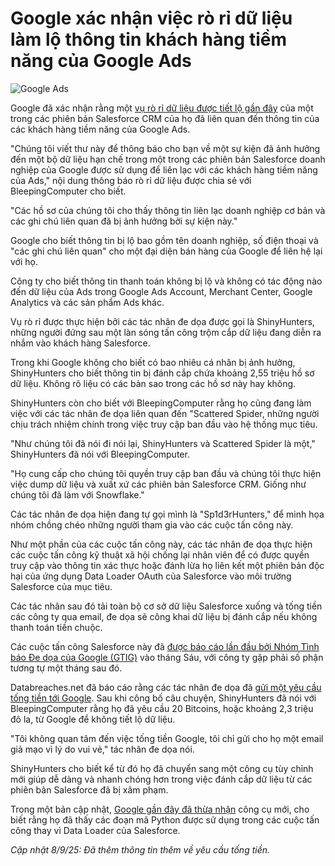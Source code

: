 # Google xác nhận việc rò rỉ dữ liệu làm lộ thông tin khách hàng tiềm năng của Google Ads

![Google Ads](https://www.bleepstatic.com/content/hl-images/2025/01/15/Google-Ads.jpg)

Google đã xác nhận rằng một [vụ rò rỉ dữ liệu được tiết lộ gần đây](https://www.bleepingcomputer.com/news/security/google-suffers-data-breach-in-ongoing-salesforce-data-theft-attacks/) của một trong các phiên bản Salesforce CRM của họ đã liên quan đến thông tin của các khách hàng tiềm năng của Google Ads.

"Chúng tôi viết thư này để thông báo cho bạn về một sự kiện đã ảnh hưởng đến một bộ dữ liệu hạn chế trong một trong các phiên bản Salesforce doanh nghiệp của Google được sử dụng để liên lạc với các khách hàng tiềm năng của Ads," nội dung thông báo rò rỉ dữ liệu được chia sẻ với BleepingComputer cho biết.

"Các hồ sơ của chúng tôi cho thấy thông tin liên lạc doanh nghiệp cơ bản và các ghi chú liên quan đã bị ảnh hưởng bởi sự kiện này."

Google cho biết thông tin bị lộ bao gồm tên doanh nghiệp, số điện thoại và "các ghi chú liên quan" cho một đại diện bán hàng của Google để liên hệ lại với họ.

Công ty cho biết thông tin thanh toán không bị lộ và không có tác động nào đến dữ liệu của Ads trong Google Ads Account, Merchant Center, Google Analytics và các sản phẩm Ads khác.

Vụ rò rỉ được thực hiện bởi các tác nhân đe dọa được gọi là ShinyHunters, những người đứng sau một làn sóng tấn công trộm cắp dữ liệu đang diễn ra nhắm vào khách hàng Salesforce.

Trong khi Google không cho biết có bao nhiêu cá nhân bị ảnh hưởng, ShinyHunters cho biết thông tin bị đánh cắp chứa khoảng 2,55 triệu hồ sơ dữ liệu. Không rõ liệu có các bản sao trong các hồ sơ này hay không.

ShinyHunters còn cho biết với BleepingComputer rằng họ cũng đang làm việc với các tác nhân đe dọa liên quan đến "Scattered Spider, những người chịu trách nhiệm chính trong việc truy cập ban đầu vào hệ thống mục tiêu.

"Như chúng tôi đã nói đi nói lại, ShinyHunters và Scattered Spider là một," ShinyHunters đã nói với BleepingComputer.

"Họ cung cấp cho chúng tôi quyền truy cập ban đầu và chúng tôi thực hiện việc dump dữ liệu và xuất xứ các phiên bản Salesforce CRM. Giống như chúng tôi đã làm với Snowflake."

Các tác nhân đe dọa hiện đang tự gọi mình là "Sp1d3rHunters," để minh họa nhóm chồng chéo những người tham gia vào các cuộc tấn công này.

Như một phần của các cuộc tấn công này, các tác nhân đe dọa thực hiện các cuộc tấn công kỹ thuật xã hội chống lại nhân viên để có được quyền truy cập vào thông tin xác thực hoặc đánh lừa họ liên kết một phiên bản độc hại của ứng dụng Data Loader OAuth của Salesforce vào môi trường Salesforce của mục tiêu.

Các tác nhân sau đó tải toàn bộ cơ sở dữ liệu Salesforce xuống và tống tiền các công ty qua email, đe dọa sẽ công khai dữ liệu bị đánh cắp nếu không thanh toán tiền chuộc.

Các cuộc tấn công Salesforce này đã [được báo cáo lần đầu bởi Nhóm Tình báo Đe dọa của Google (GTIG)](https://www.bleepingcomputer.com/news/security/google-hackers-target-salesforce-accounts-in-data-extortion-attacks/) vào tháng Sáu, với công ty gặp phải số phận tương tự một tháng sau đó.

Databreaches.net đã báo cáo rằng các tác nhân đe dọa đã [gửi một yêu cầu tống tiền tới Google](http://databreaches.net/2025/08/08/shinyhunters-sent-google-an-extortion-demand-shiny-comments-on-current-activities/). Sau khi công bố câu chuyện, ShinyHunters đã nói với BleepingComputer rằng họ đã yêu cầu 20 Bitcoins, hoặc khoảng 2,3 triệu đô la, từ Google để không tiết lộ dữ liệu.

"Tôi không quan tâm đến việc tống tiền Google, tôi chỉ gửi cho họ một email giả mạo vì lý do vui vẻ," tác nhân đe dọa nói.

ShinyHunters cho biết kể từ đó họ đã chuyển sang một công cụ tùy chỉnh mới giúp dễ dàng và nhanh chóng hơn trong việc đánh cắp dữ liệu từ các phiên bản Salesforce đã bị xâm phạm.

Trong một bản cập nhật, [Google gần đây đã thừa nhận](https://cloud.google.com/blog/topics/threat-intelligence/voice-phishing-data-extortion#:~:text=UNC6040%20%28Evolving%20TTPs%29) công cụ mới, cho biết rằng họ đã thấy các đoạn mã Python được sử dụng trong các cuộc tấn công thay vì Data Loader của Salesforce.

_Cập nhật 8/9/25: Đã thêm thông tin thêm về yêu cầu tống tiền._